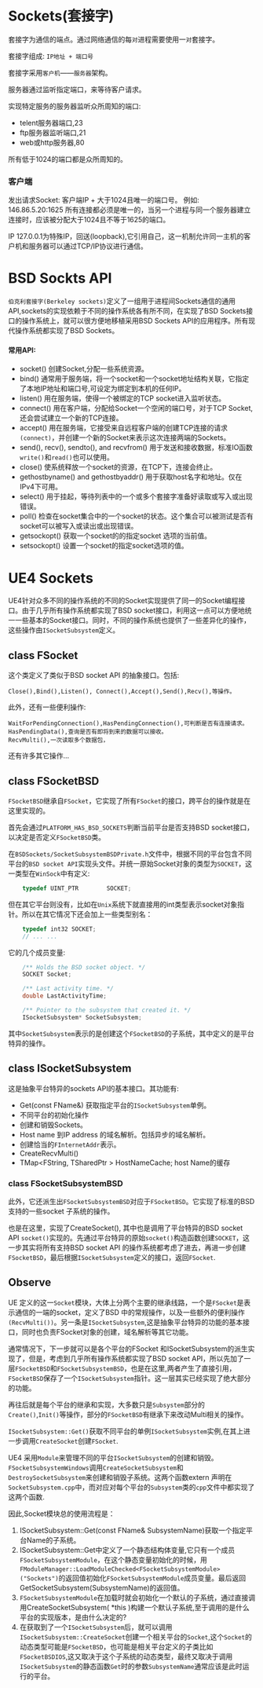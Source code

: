 # Sockets(套接字)

套接字为通信的端点。通过网络通信的每`对`进程需要使用一`对`套接字。

套接字组成: `IP地址 + 端口号`

套接字采用`客户机`——`服务器`架构。

服务器通过监听指定端口，来等待客户请求。

实现特定服务的服务器监听众所周知的端口:
* telent服务器端口,23
* ftp服务器监听端口,21
* web或http服务器,80

所有低于1024的端口都是众所周知的。

### 客户端
发出请求Socket: 客户端IP + 大于1024且唯一的端口号。
例如: 146.86.5.20:1625
所有连接都必须是唯一的，当另一个进程与同一个服务器建立连接时，应该被分配大于1024且不等于1625的端口。

IP 127.0.0.1为特殊IP，回送(loopback),它引用自己，这一机制允许同一主机的客户机和服务器可以通过TCP/IP协议进行通信。

# BSD Sockts API
`伯克利套接字(Berkeley sockets)`定义了一组用于进程间Sockets通信的通用API,sockets的实现依赖于不同的操作系统各有所不同，在实现了BSD Sockets接口的操作系统上，就可以很方便地移植采用BSD Sockets API的应用程序。所有现代操作系统都实现了BSD Sockets。

#### 常用API:
* socket() 创建Socket,分配一些系统资源。
* bind() 通常用于服务端，将一个socket和一个socket地址结构关联，它指定了本地IP地址和端口号,可设定为绑定到本机的任何IP。
* listen() 用在服务端，使得一个被绑定的TCP socket进入监听状态。
* connect() 用在客户端，分配给Socket一个空闲的端口号，对于TCP Socket,还会尝试建立一个新的TCP连接。
* accept() 用在服务端，它接受来自远程客户端的创建TCP连接的请求`(connect)`，并创建一个新的Socket来表示这次连接两端的Sockets。
* send(), recv(), sendto(), and recvfrom() 用于发送和接收数据，标准IO函数`write()`和`read()`也可以使用。
* close() 使系统释放一个socket的资源，在TCP下，连接会终止。
* gethostbyname() and gethostbyaddr() 用于获取host名字和地址。仅在IPv4下可用。
* select() 用于挂起，等待列表中的一个或多个套接字准备好读取或写入或出现错误。
* poll() 检查在socket集合中的一个socket的状态。这个集合可以被测试是否有socket可以被写入或读出或出现错误。
* getsockopt() 获取一个socket的的指定socket 选项的当前值。
* setsockopt() 设置一个socket的指定socket选项的值。

# UE4 Sockets

UE4针对众多不同的操作系统的不同的Socket实现提供了同一的Socket编程接口。由于几乎所有操作系统都实现了BSD socket接口，利用这一点可以方便地统一一些基本的Socket接口。同时，不同的操作系统也提供了一些差异化的操作，这些操作由`ISocketSubsystem`定义。

## class FSocket

这个类定义了类似于BSD socket API 的抽象接口。包括:

    Close(),Bind(),Listen(), Connect(),Accept(),Send(),Recv(),等操作。

此外，还有一些便利操作:
```
WaitForPendingConnection(),HasPendingConnection(),可判断是否有连接请求。
HasPendingData(),查询是否有即将到来的数据可以接收。
RecvMulti(),一次读取多个数据包，
```

还有许多其它操作...

## class FSocketBSD

`FSocketBSD`继承自`FSocket`，它实现了所有`FSocket`的接口，跨平台的操作就是在这里实现的。

首先会通过`PLATFORM_HAS_BSD_SOCKETS`判断当前平台是否支持BSD socket接口，以决定是否定义`FSocketBSD`类。

在`BSDSockets/SocketSubsystemBSDPrivate.h`文件中，根据不同的平台包含不同平台的`BSD socket API`实现头文件。并统一原始Socket对象的类型为`SOCKET`，这一类型在`WinSock`中有定义:
```c++
    typedef UINT_PTR        SOCKET;
```
但在其它平台则没有，比如在`Unix`系统下就直接用的int类型表示socket对象指针。所以在其它情况下还会加上一些类型别名：
```c++
    typedef int32 SOCKET;
    // ... ...
```
它的几个成员变量:
```c++
	/** Holds the BSD socket object. */
	SOCKET Socket;

	/** Last activity time. */
	double LastActivityTime;

	/** Pointer to the subsystem that created it. */
	ISocketSubsystem* SocketSubsystem;
```
其中`SocketSubsystem`表示的是创建这个`FSocketBSD`的子系统，其中定义的是平台特异的操作。

## class ISocketSubsystem

这是抽象平台特异的sockets API的基本接口。其功能有:
* Get(const FName&) 获取指定平台的`ISocketSubsystem`单例。
* 不同平台的初始化操作
* 创建和销毁Sockets。
* Host name 到IP address 的域名解析。包括异步的域名解析。
* 创建恰当的`FInternetAddr`表示。
* CreateRecvMulti()
* TMap<FString, TSharedPtr<FInternetAddr> > HostNameCache; host Name的缓存

### class FSocketSubsystemBSD

此外，它还派生出`FSocketSubsystemBSD`对应于`FSocketBSD`。它实现了标准的BSD支持的一些socket 子系统的操作。

也是在这里，实现了CreateSocket(), 其中也是调用了平台特异的BSD socket API `socket()`实现的。先通过平台特异的原始`socket()`构造函数创建`SOCKET`，这一步其实将所有支持BSD socket API 的操作系统都考虑了进去，再进一步创建`FSocketBSD`，最后根据`ISocketSubsystem`定义的接口，返回`FSocket`.

## Observe

UE 定义的这一`Socket`模块，大体上分两个主要的继承线路，一个是`FSocket`是表示通信的一端的socket，定义了BSD 中的常规操作，以及一些额外的便利操作`(RecvMulti())`。另一条是`ISocketSubsystem`,这是抽象平台特异的功能的基本接口，同时也负责FSocket对象的创建，域名解析等其它功能。

通常情况下，下一步就可以是各个平台的FSocket 和ISocketSubsystem的派生实现了，但是，考虑到几乎所有操作系统都实现了BSD socket API，所以先加了一层`FSocketBSD`和`FSocketSubsystemBSD`，也是在这里,两者产生了直接引用，`FSocketBSD`保存了一个`ISocketSubsystem`指针。这一层其实已经实现了绝大部分的功能。

再往后就是每个平台的继承和实现，大多数只是`Subsystem`部分的`Create()`,`Init()`等操作，部分的`FSocketBSD`有继承下来改动Multi相关的操作。

`ISocketSubsystem::Get()`获取不同平台的单例`ISocketSubsystem`实例,在其上进一步调用`CreateSocket`创建`FSocket`.

UE4 采用`Module`来管理不同的平台`ISocketSubsystem`的创建和销毁。`FSocketSubsystemWindows`调用`CreateSocketSubsystem`和`DestroySocketSubsystem`来创建和销毁子系统。这两个函数extern 声明在`SocketSubsystem.cpp`中，而对应对每个平台的`Subsystem`类的`cpp`文件中都实现了这两个函数.

因此,Socket模块总的使用流程是：
1. ISocketSubsystem::Get(const FName& SubsystemName)获取一个指定平台Name的子系统。
2. ISocketSubsystem::Get中定义了一个静态结构体变量,它只有一个成员`FSocketSubsystemModule`，在这个静态变量初始化的时候，用`FModuleManager::LoadModuleChecked<FSocketSubsystemModule>("Sockets")`的返回值初始化`FSocketSubsystemModule`成员变量。最后返回GetSocketSubsystem(SubsystemName)的返回值。
3. `FSocketSubsystemModule`在加载时就会初始化一个默认的子系统，通过直接调用CreateSocketSubsystem( *this )构建一个默认子系统,至于调用的是什么平台的实现版本，是由什么决定的?
4. 在获取到了一个`ISocketSubsystem`后，就可以调用`ISocketSubsystem::CreateSocket`创建一个相关平台的`Socket`,这个`Socket`的动态类型可能是`FSocketBSD`，也可能是相关平台定义的子类比如`FSocketBSDIOS`,这又取决于这个子系统的动态类型，最终又取决于调用`ISocketSubsystem`的静态函数`Get`时的参数`SubsystemName`通常应该是此时运行的平台。
